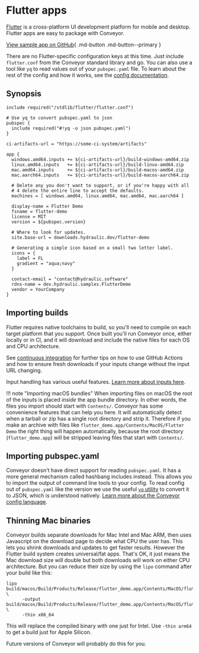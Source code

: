 # Flutter apps

[Flutter](https://flutter.dev/) is a cross-platform UI development platform for mobile and desktop. Flutter apps are easy to package
with Conveyor.

[View sample app on GitHub](https://github.com/hydraulic-software/flutter-demo/){ .md-button .md-button--primary }

There are no Flutter-specific configuration keys at this time. Just include `flutter.conf` from the Conveyor standard library and go.
You can also use a tool like `yq` to read values out of your `pubspec.yaml` file. To learn about the rest of the config and how it works,
see the [config documentation](index.md).

## Synopsis

```
include required("/stdlib/flutter/flutter.conf")

# Use yq to convert pubspec.yaml to json 
pubspec {
  include required("#!yq -o json pubspec.yaml")
}

ci-artifacts-url = "https://some-ci-system/artifacts"

app {
  windows.amd64.inputs += ${ci-artifacts-url}/build-windows-amd64.zip
  linux.amd64.inputs   += ${ci-artifacts-url}/build-linux-amd64.zip
  mac.amd64.inputs     += ${ci-artifacts-url}/build-macos-amd64.zip
  mac.aarch64.inputs   += ${ci-artifacts-url}/build-macos-aarch64.zip

  # Delete any you don't want to support, or if you're happy with all 
  # 4 delete the entire line to accept the defaults.
  machines = [ windows.amd64, linux.amd64, mac.amd64, mac.aarch64 ]

  display-name = Flutter Demo
  fsname = flutter-demo
  license = MIT
  version = ${pubspec.version}
  
  # Where to look for updates.
  site.base-url = downloads.hydraulic.dev/flutter-demo

  # Generating a simple icon based on a small two letter label.
  icons = {
    label = FL
    gradient = "aqua;navy"
  }
  
  contact-email = "contact@hydraulic.software"
  rdns-name = dev.hydraulic.samples.FlutterDemo
  vendor = YourCompany
}
```

## Importing builds

Flutter requires native toolchains to build, so you'll need to compile on each target platform that you support. Once built you'll run
Conveyor once, either locally or in CI, and it will download and include the native files for each OS and CPU architecture.

See [continuous integration](../continuous-integration.md) for further tips on how to use GitHub Actions and how to ensure fresh downloads 
if your inputs change without the input URL changing.

Input handling has various useful features. [Learn more about inputs here](inputs.md).

!!! note "Importing macOS bundles"
    When importing files on macOS the root of the inputs is placed _inside_ the app bundle directory. In other words, the files you
    import should start with `Contents/`. Conveyor has some convenience features that can help you here. It will automatically detect when a
    tarball or zip has a single root directory and strip it. Therefore if you make an archive with files like `flutter_demo.app/Contents/MacOS/Flutter
    Demo` the right thing will happen automatically, because the root directory (`flutter_demo.app`) will be stripped leaving files that start
    with `Contents/`.

## Importing pubspec.yaml

Conveyor doesn't have direct support for reading `pubspec.yaml`. It has a more general mechanism called hashbang includes instead. This
allows you to import the output of command line tools to your config. To read config out of `pubspec.yaml` like the version we use the
useful [`yq` utility](https://github.com/mikefarah/yq) to convert it to JSON, which is understood natively. 
[Learn more about the Conveyor config language](hocon-spec.md).

## Thinning Mac binaries

Conveyor builds separate downloads for Mac Intel and Mac ARM, then uses Javascript on the download page to decide what CPU the user has.
This lets you shrink downloads and updates to get faster results. However the Flutter build system creates universal/fat apps. That's OK,
it just means the Mac download size will double but both downloads will work on either CPU architecture. But you can reduce their size by
using the `lipo` command after your build like this:

```
lipo build/macos/Build/Products/Release/flutter_demo.app/Contents/MacOS/flutter_demo \
      -output build/macos/Build/Products/Release/flutter_demo.app/Contents/MacOS/flutter_demo \
      -thin x86_64
```

This will replace the compiled binary with one just for Intel. Use `-thin arm64` to get a build just for Apple Silicon.

Future versions of Conveyor will probably do this for you.
